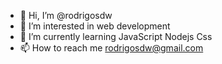 - 👋 Hi, I’m @rodrigosdw
- 👀 I’m interested in web development
- 🌱 I’m currently learning JavaScript Nodejs Css 
- 📫 How to reach me rodrigosdw@gmail.com

<!---
rodrigosdw/rodrigosdw is a ✨ special ✨ repository because its `README.md` (this file) appears on your GitHub profile.
You can click the Preview link to take a look at your changes.
--->

